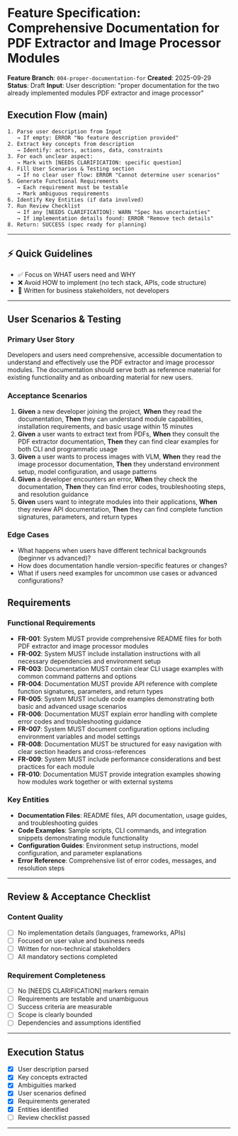 # Feature Specification: Comprehensive Documentation for PDF Extractor and Image Processor Modules

**Feature Branch**: `004-proper-documentation-for`
**Created**: 2025-09-29
**Status**: Draft
**Input**: User description: "proper documentation for the two already implemented modules PDF extractor and image processor"

## Execution Flow (main)
```
1. Parse user description from Input
   → If empty: ERROR "No feature description provided"
2. Extract key concepts from description
   → Identify: actors, actions, data, constraints
3. For each unclear aspect:
   → Mark with [NEEDS CLARIFICATION: specific question]
4. Fill User Scenarios & Testing section
   → If no clear user flow: ERROR "Cannot determine user scenarios"
5. Generate Functional Requirements
   → Each requirement must be testable
   → Mark ambiguous requirements
6. Identify Key Entities (if data involved)
7. Run Review Checklist
   → If any [NEEDS CLARIFICATION]: WARN "Spec has uncertainties"
   → If implementation details found: ERROR "Remove tech details"
8. Return: SUCCESS (spec ready for planning)
```

---

## ⚡ Quick Guidelines
- ✅ Focus on WHAT users need and WHY
- ❌ Avoid HOW to implement (no tech stack, APIs, code structure)
- 👥 Written for business stakeholders, not developers

---

## User Scenarios & Testing

### Primary User Story
Developers and users need comprehensive, accessible documentation to understand and effectively use the PDF extractor and image processor modules. The documentation should serve both as reference material for existing functionality and as onboarding material for new users.

### Acceptance Scenarios
1. **Given** a new developer joining the project, **When** they read the documentation, **Then** they can understand module capabilities, installation requirements, and basic usage within 15 minutes
2. **Given** a user wants to extract text from PDFs, **When** they consult the PDF extractor documentation, **Then** they can find clear examples for both CLI and programmatic usage
3. **Given** a user wants to process images with VLM, **When** they read the image processor documentation, **Then** they understand environment setup, model configuration, and usage patterns
4. **Given** a developer encounters an error, **When** they check the documentation, **Then** they can find error codes, troubleshooting steps, and resolution guidance
5. **Given** users want to integrate modules into their applications, **When** they review API documentation, **Then** they can find complete function signatures, parameters, and return types

### Edge Cases
- What happens when users have different technical backgrounds (beginner vs advanced)?
- How does documentation handle version-specific features or changes?
- What if users need examples for uncommon use cases or advanced configurations?

## Requirements

### Functional Requirements
- **FR-001**: System MUST provide comprehensive README files for both PDF extractor and image processor modules
- **FR-002**: System MUST include installation instructions with all necessary dependencies and environment setup
- **FR-003**: Documentation MUST contain clear CLI usage examples with common command patterns and options
- **FR-004**: Documentation MUST provide API reference with complete function signatures, parameters, and return types
- **FR-005**: System MUST include code examples demonstrating both basic and advanced usage scenarios
- **FR-006**: Documentation MUST explain error handling with complete error codes and troubleshooting guidance
- **FR-007**: System MUST document configuration options including environment variables and model settings
- **FR-008**: Documentation MUST be structured for easy navigation with clear section headers and cross-references
- **FR-009**: System MUST include performance considerations and best practices for each module
- **FR-010**: Documentation MUST provide integration examples showing how modules work together or with external systems

### Key Entities
- **Documentation Files**: README files, API documentation, usage guides, and troubleshooting guides
- **Code Examples**: Sample scripts, CLI commands, and integration snippets demonstrating module functionality
- **Configuration Guides**: Environment setup instructions, model configuration, and parameter explanations
- **Error Reference**: Comprehensive list of error codes, messages, and resolution steps

---

## Review & Acceptance Checklist

### Content Quality
- [ ] No implementation details (languages, frameworks, APIs)
- [ ] Focused on user value and business needs
- [ ] Written for non-technical stakeholders
- [ ] All mandatory sections completed

### Requirement Completeness
- [ ] No [NEEDS CLARIFICATION] markers remain
- [ ] Requirements are testable and unambiguous
- [ ] Success criteria are measurable
- [ ] Scope is clearly bounded
- [ ] Dependencies and assumptions identified

---

## Execution Status

- [x] User description parsed
- [x] Key concepts extracted
- [x] Ambiguities marked
- [x] User scenarios defined
- [x] Requirements generated
- [x] Entities identified
- [ ] Review checklist passed

---
